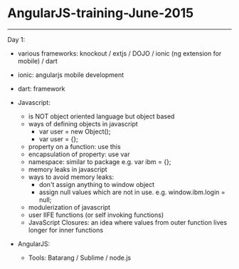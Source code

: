 # AngularJS-training-June-2015
------------------------------

Day 1:
- various frameworks: knockout / extjs / DOJO / ionic (ng extension for mobile) / dart
- ionic: angularjs mobile development
- dart: framework
- Javascript:
  - is NOT object oriented language but object based
  - ways of defining objects in javascript
    - var user = new Object();
    - var user = {};
  - property on a function: use this
  - encapsulation of property: use var
  - namespace: similar to package e.g. var ibm = {};
  - memory leaks in javascript
  - ways to avoid memory leaks: 
    - don't assign anything to window object
    - assign null values which are not in use. e.g. window.ibm.login = null;
  - modulerization of javascript
  - user IIFE functions (or self invoking functions)
  - JavaScript Closures: an idea where values from outer function lives longer for inner functions

- AngularJS:
  - Tools: Batarang / Sublime / node.js
